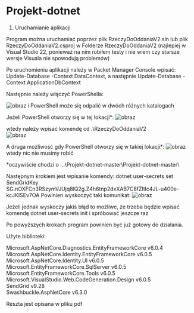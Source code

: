 # Projekt-dotnet
1. Uruchamianie aplikacji

Program można uruchamiać poprzez plik RzeczyDoOddaniaV2.sln lub plik RzeczyDoOddaniaV2.csproj w Folderze RzeczyDoOddaniaV2 (najlepiej w Visual Studio 22, ponieważ na nim robiłem testy i nie wiem czy starsze wersje Visuala nie spowodują problemów)

Po uruchomieniu aplikacji należy w Packet Manager Console wpisać:
Update-Database -Context DataContext, a następnie
Update-Database -Context ApplicationDbContext

Następnie należy włączyć PowerShella:

![obraz](https://user-images.githubusercontent.com/101111673/174493089-2413affe-5375-412d-b393-cbcac9bd2438.png)
i PowerShell może się odpalić w dwóch różnych katalogach

Jeżeli PowerShell otworzy się w tej lokacji*:
![obraz](https://user-images.githubusercontent.com/101111673/174493123-92a82888-cd74-4c75-add3-d8446e515e74.png)

wtedy należy wpisać komendę cd .\RzeczyDoOddaniaV2\
![obraz](https://user-images.githubusercontent.com/101111673/174493172-3eeb2332-7db9-4cc7-b21b-a6705860a5b6.png)

A druga możliwość gdy PowerShell otworzy się w takiej lokacji*:
![obraz](https://user-images.githubusercontent.com/101111673/174493204-fb3174b0-2e19-4d89-9bfd-793a3695e618.png)
wtedy nic nie musimy robić

*oczywiście chodzi o ...\Projekt-dotnet-master\Projekt-dotnet-master\


Następnym krokiem jest wpisanie komendy: dotnet user-secrets set SendGridKey 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
Powinien wyskoczyć taki komunikat:
![obraz](https://user-images.githubusercontent.com/101111673/174493270-5826bf66-e1e2-46ea-a393-0ecdc8f39ad1.png)

Jeżeli jednak wyskoczy jakiś błąd to możliwe, że trzeba będzie wpisać komendę dotnet user-secrets init i spróbować jeszcze raz

Po powyższych krokach program powinien być już gotowy do działania.


Użyte biblioteki:

Microsoft.AspNetCore.Diagnostics.EntityFrameworkCore v6.0.4 <br />
Microsoft.AspNetCore.Identity.EntityFrameworkCore v6.0.5 <br />
Microsoft.AspNetCore.Identity.UI v6.0.5 <br />
Microsoft.EntityFrameworkCore.SqlServer v6.0.5 <br />
Microsoft.EntityFrameworkCore.Tools v6.0.5 <br />
Microsoft.VisualStudio.Web.CodeGeneration.Design v6.0.5 <br />
SendGrid v9.28 <br />
Swashbuckle.AspNetCore v6.3.0 <br />



Reszta jest opisana w pliku pdf



